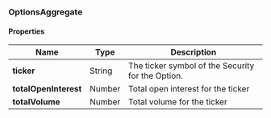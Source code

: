 
[//]: # (CLASS:OptionsAggregate)

[//]: # (KIND:object)

### OptionsAggregate

#### Properties

[//]: # (START_DEFINITION)

Name | Type | Description
------------ | ------------- | -------------
**ticker** | String | The ticker symbol of the Security for the Option. &nbsp;
**totalOpenInterest** | Number | Total open interest for the ticker &nbsp;
**totalVolume** | Number | Total volume for the ticker &nbsp;

[//]: # (END_DEFINITION)






